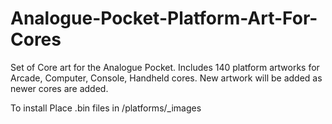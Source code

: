 # Analogue-Pocket-Platform-Art-For-Cores
Set of Core art for the Analogue Pocket. Includes 140 platform artworks for Arcade, Computer, Console, Handheld cores. New artwork will be added as newer cores are added.

To install
Place .bin files in /platforms/_images
